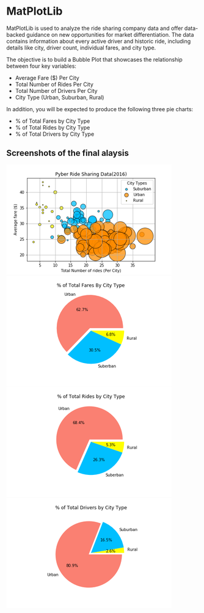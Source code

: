 # MatPlotLib


 MatPlotLib is used to analyze the ride sharing company data and offer data-backed guidance on new opportunities for market differentiation.
 The data contains information about every active driver and historic ride, including details like city, driver count, individual fares, and city type.
 
 The objective is to build a Bubble Plot that showcases the relationship between four key variables:
 * Average Fare ($) Per City
* Total Number of Rides Per City
* Total Number of Drivers Per City
* City Type (Urban, Suburban, Rural)

In addition, you will be expected to produce the following three pie charts:

* % of Total Fares by City Type
* % of Total Rides by City Type
* % of Total Drivers by City Type

## Screenshots of the final alaysis

![Image description](https://github.com/melakue/MatPlotLib/blob/master/fig1.png)
![Image description](https://github.com/melakue/MatPlotLib/blob/master/fig2.png)
![Image description](https://github.com/melakue/MatPlotLib/blob/master/fig3.png)
![Image description](https://github.com/melakue/MatPlotLib/blob/master/fig4.png)







